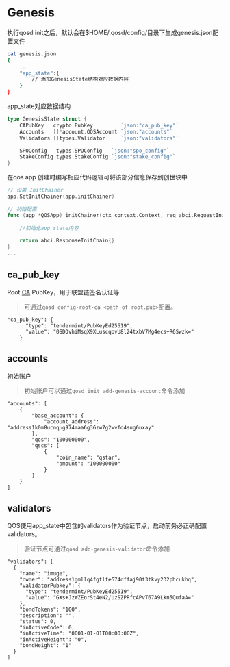 # Genesis

执行qosd init之后，默认会在$HOME/.qosd/config/目录下生成genesis.json配置文件

```bash
cat genesis.json
{
    ...
    "app_state":{
        // 添加GenesisState结构对应数据内容
    }
}
```

app_state对应数据结构
```go
type GenesisState struct {
	CAPubKey   crypto.PubKey         `json:"ca_pub_key"`
	Accounts   []*account.QOSAccount `json:"accounts"`
	Validators []types.Validator     `json:"validators"`

	SPOConfig   types.SPOConfig   `json:"spo_config"`
	StakeConfig types.StakeConfig `json:"stake_config"`
}
```

在qos app 创建时编写相应代码逻辑可将该部分信息保存到创世块中
```go
// 设置 InitChainer
app.SetInitChainer(app.initChainer)

// 初始配置
func (app *QOSApp) initChainer(ctx context.Context, req abci.RequestInitChain) abci.ResponseInitChain {
	
	//初始化app_state内容
	
	return abci.ResponseInitChain{}
}
...
```

## ca_pub_key

Root [CA](../spec/ca.md) PubKey，用于联盟链签名认证等

> 可通过`qosd config-root-ca <path of root.pub>`配置。

```
"ca_pub_key": {
      "type": "tendermint/PubKeyEd25519",
      "value": "0SDDvhiMsqX9XLuscqovU8l24txbV7Mg4ecs+R6Swzk="
    }
```

## accounts

初始账户

> 初始账户可以通过`qosd init add-genesis-account`命令添加

```
"accounts": [
    {
        "base_account": {
            "account_address": "address1k0m8ucnqug974maa6g36zw7g2wvfd4sug6uxay"
        },
        "qos": "100000000",
        "qscs": [
            {
                "coin_name": "qstar",
                "amount": "100000000"
            }
        ]
    }
]
```

## validators

QOS使用app_state中包含的validators作为验证节点，启动前务必正确配置validators。

> 验证节点可通过`qosd add-genesis-validator`命令添加

```
"validators": [                                                           
  {                                                                       
    "name": "imuge",                                                      
    "owner": "address1gmllq4fgtlfe574dffaj90t3tkvy232phcukhq",            
    "validatorPubkey": {                                                  
      "type": "tendermint/PubKeyEd25519",                                 
      "value": "GXs+JzWZEorSt4eN2/UzSZPRfcAPvT67A9Lkn5QufaA="             
    },                                                                    
    "bondTokens": "100",                                                  
    "description": "",                                                    
    "status": 0,                                                          
    "inActiveCode": 0,                                                    
    "inActiveTime": "0001-01-01T00:00:00Z",                               
    "inActiveHeight": "0",                                                
    "bondHeight": "1"                                                     
  }                                                                       
]                                                                        
```